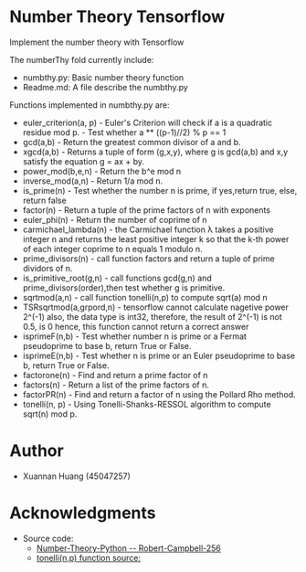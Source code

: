 # Number Theory Tensorflow 

Implement the number theory with Tensorflow

The numberThy fold currently include:
* numbthy.py: Basic number theory function
* Readme.md: A file describe the numbthy.py
	
Functions implemented in numbthy.py are:
* euler_criterion(a, p) - Euler's Criterion will check if a is a quadratic residue mod p. 
			- Test whether a ** ((p-1)//2) % p == 1
* gcd(a,b) - Return the greatest common divisor of a and b.
* xgcd(a,b) - Returns a tuple of form (g,x,y), where g is gcd(a,b) and
    			x,y satisfy the equation g = ax + by.
* power_mod(b,e,n) - Return the b^e mod n 
* inverse_mod(a,n) - Return 1/a mod n. 
* is_prime(n) - Test whether the number n is prime, if yes,return true, else, return false 
* factor(n) - Return a tuple of the prime factors of n with exponents 
* euler_phi(n) - Return the number of coprime of n 
* carmichael_lambda(n) - the Carmichael function λ takes a positive integer n and 
    			returns the least positive integer k so that the k-th power 
    			of each integer coprime to n equals 1 modulo n. 
* prime_divisors(n) - call function factors and return a tuple of prime dividors of n. 
* is_primitive_root(g,n) - call functions gcd(g,n) and prime_divisors(order),then test whether g is primitive. 
* sqrtmod(a,n) - call function tonelli(n,p) to compute sqrt(a) mod n 
* TSRsqrtmod(a,grpord,n) - tensorflow cannot calculate nagetive power 2^(-1)
    			 also, the data type is int32, therefore, the result of 2^(-1) is not 0.5, is 0
    			 hence, this function cannot return a correct answer 
* isprimeF(n,b) - Test whether number n is prime or a Fermat pseudoprime to base b, return True or False. 
* isprimeE(n,b) - Test whether n is prime or an Euler pseudoprime to base b, return True or False. 
* factorone(n) - Find and return a prime factor of n 
* factors(n) - Return a list of the prime factors of n. 
* factorPR(n) - Find and return a factor of n using the Pollard Rho method. 
* tonelli(n, p) - Using Tonelli-Shanks-RESSOL algorithm to compute sqrt(n) mod p. 
	
# Author
* Xuannan Huang (45047257)
	
# Acknowledgments 
* Source code: 
	* [Number-Theory-Python -- Robert-Campbell-256](https://github.com/Robert-Campbell-256/Number-Theory-Python/blob/master/numbthy.py)
	* [tonelli(n,p) function source:](https://rosettacode.org/wiki/Tonelli-Shanks_algorithm#Python) 
